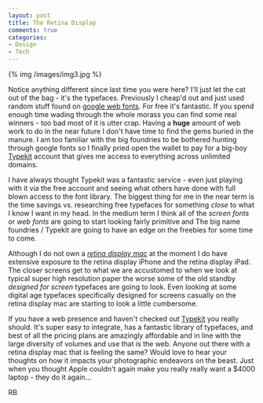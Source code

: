 ```yaml
---
layout: post
title: The Retina Display
comments: true
categories:
- Design
- Tech
---
```

{% img  /images/img3.jpg %}

Notice anything different since last time you were here? I'll just let the cat out of the bag - it's the typefaces. Previously I cheap'd out and just used random stuff found on [google web fonts](http://www.google.com/webfonts/). For free it's fantastic. If you spend enough time wading through the whole morass you can find some real winners - too bad most of it is utter crap. Having a **huge** amount of web work to do in the near future I don't have time to find the gems buried in the manure. I am too familiar with the big foundries to be bothered hunting through google fonts so I finally pried open the wallet to pay for a big-boy [Typekit](https://typekit.com/fonts) account that gives me access to everything across unlimited domains.


<!--more-->

I have always thought Typekit was a fantastic service - even just playing with it via the free account and seeing what others have done with full blown access to the font library. The biggest thing for me in the near term is the time savings vs. researching free typefaces for something *close* to what I know I want in my head. In the medium term I think all of the *screen fonts* or *web fonts* are going to start looking fairly primitive and The big name foundries / Typekit are going to have an edge on the freebies for some time to come.

Although I do not own a [*retina display mac*](http://www.apple.com/macbook-pro/) at the moment I do have extensive exposure to the retina display iPhone and the retina display iPad. The closer screens get to what we are accustomed to when we look at typical super high resolution paper the worse some of the old standby *designed for screen* typefaces are going to look. Even looking at some digital age typefaces specifically designed for screens casually on the retina display mac are starting to look a little cumbersome.

If you have a web presence and haven't checked out [Typekit](https://typekit.com/fonts) you really should. It's super easy to integrate, has a fantastic library of typefaces, and best of all the pricing plans are amazingly affordable and in line with the large diversity of volumes and use that is the web. Anyone out there with a retina display mac that is feeling the same? Would love to hear your thoughts on how it impacts your photographic endeavors on the beast. Just when you thought Apple couldn't again make you really really want a $4000 laptop - they do it again…

RB

